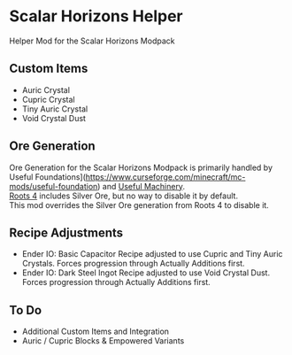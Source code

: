 # Scalar Horizons Helper
Helper Mod for the Scalar Horizons Modpack

## Custom Items
- Auric Crystal
- Cupric Crystal
- Tiny Auric Crystal
- Void Crystal Dust

## Ore Generation
Ore Generation for the Scalar Horizons Modpack is primarily handled by 
Useful Foundations](https://www.curseforge.com/minecraft/mc-mods/useful-foundation) and 
[Useful Machinery](https://www.curseforge.com/minecraft/mc-mods/useful-machinery).  
[Roots 4](https://www.curseforge.com/minecraft/mc-mods/roots) includes Silver Ore, but no way to disable it by default.  
This mod overrides the Silver Ore generation from Roots 4 to disable it.

## Recipe Adjustments
- Ender IO: Basic Capacitor Recipe adjusted to use Cupric and Tiny Auric Crystals. Forces progression through Actually Additions first.
- Ender IO: Dark Steel Ingot Recipe adjusted to use Void Crystal Dust. Forces progression through Actually Additions first.

## To Do
- Additional Custom Items and Integration
- Auric / Cupric Blocks & Empowered Variants
